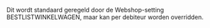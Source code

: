 Dit wordt standaard geregeld door de Webshop-setting BESTLISTWINKELWAGEN, maar kan per debiteur worden overridden.